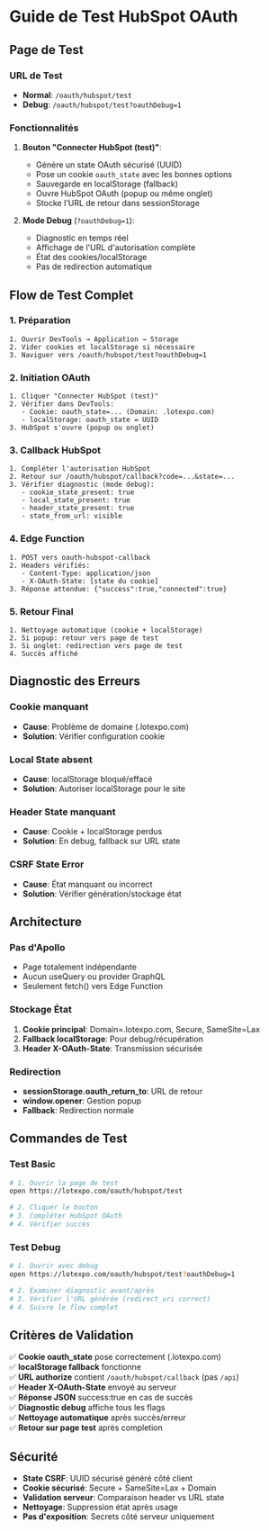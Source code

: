 # Guide de Test HubSpot OAuth

## Page de Test

### URL de Test
- **Normal**: `/oauth/hubspot/test`
- **Debug**: `/oauth/hubspot/test?oauthDebug=1`

### Fonctionnalités

1. **Bouton "Connecter HubSpot (test)"**:
   - Génère un state OAuth sécurisé (UUID)
   - Pose un cookie `oauth_state` avec les bonnes options
   - Sauvegarde en localStorage (fallback)
   - Ouvre HubSpot OAuth (popup ou même onglet)
   - Stocke l'URL de retour dans sessionStorage

2. **Mode Debug** (`?oauthDebug=1`):
   - Diagnostic en temps réel
   - Affichage de l'URL d'autorisation complète
   - État des cookies/localStorage
   - Pas de redirection automatique

## Flow de Test Complet

### 1. Préparation
```
1. Ouvrir DevTools → Application → Storage
2. Vider cookies et localStorage si nécessaire
3. Naviguer vers /oauth/hubspot/test?oauthDebug=1
```

### 2. Initiation OAuth
```
1. Cliquer "Connecter HubSpot (test)"
2. Vérifier dans DevTools:
   - Cookie: oauth_state=... (Domain: .lotexpo.com)
   - localStorage: oauth_state = UUID
3. HubSpot s'ouvre (popup ou onglet)
```

### 3. Callback HubSpot
```
1. Compléter l'autorisation HubSpot
2. Retour sur /oauth/hubspot/callback?code=...&state=...
3. Vérifier diagnostic (mode debug):
   - cookie_state_present: true
   - local_state_present: true  
   - header_state_present: true
   - state_from_url: visible
```

### 4. Edge Function
```
1. POST vers oauth-hubspot-callback
2. Headers vérifiés:
   - Content-Type: application/json
   - X-OAuth-State: [state du cookie]
3. Réponse attendue: {"success":true,"connected":true}
```

### 5. Retour Final
```
1. Nettoyage automatique (cookie + localStorage)
2. Si popup: retour vers page de test
3. Si onglet: redirection vers page de test
4. Succès affiché
```

## Diagnostic des Erreurs

### Cookie manquant
- **Cause**: Problème de domaine (.lotexpo.com)
- **Solution**: Vérifier configuration cookie

### Local State absent
- **Cause**: localStorage bloqué/effacé
- **Solution**: Autoriser localStorage pour le site

### Header State manquant  
- **Cause**: Cookie + localStorage perdus
- **Solution**: En debug, fallback sur URL state

### CSRF State Error
- **Cause**: État manquant ou incorrect
- **Solution**: Vérifier génération/stockage état

## Architecture

### Pas d'Apollo
- Page totalement indépendante
- Aucun useQuery ou provider GraphQL
- Seulement fetch() vers Edge Function

### Stockage État
1. **Cookie principal**: Domain=.lotexpo.com, Secure, SameSite=Lax
2. **Fallback localStorage**: Pour debug/récupération
3. **Header X-OAuth-State**: Transmission sécurisée

### Redirection
- **sessionStorage.oauth_return_to**: URL de retour
- **window.opener**: Gestion popup
- **Fallback**: Redirection normale

## Commandes de Test

### Test Basic
```bash
# 1. Ouvrir la page de test
open https://lotexpo.com/oauth/hubspot/test

# 2. Cliquer le bouton
# 3. Compléter HubSpot OAuth
# 4. Vérifier succès
```

### Test Debug
```bash  
# 1. Ouvrir avec debug
open https://lotexpo.com/oauth/hubspot/test?oauthDebug=1

# 2. Examiner diagnostic avant/après
# 3. Vérifier l'URL générée (redirect_uri correct)
# 4. Suivre le flow complet
```

## Critères de Validation

✅ **Cookie oauth_state** pose correctement (.lotexpo.com)  
✅ **localStorage fallback** fonctionne  
✅ **URL authorize** contient `/oauth/hubspot/callback` (pas `/api`)  
✅ **Header X-OAuth-State** envoyé au serveur  
✅ **Réponse JSON** success:true en cas de succès  
✅ **Diagnostic debug** affiche tous les flags  
✅ **Nettoyage automatique** après succès/erreur  
✅ **Retour sur page test** après completion  

## Sécurité

- **State CSRF**: UUID sécurisé généré côté client
- **Cookie sécurisé**: Secure + SameSite=Lax + Domain
- **Validation serveur**: Comparaison header vs URL state
- **Nettoyage**: Suppression état après usage
- **Pas d'exposition**: Secrets côté serveur uniquement